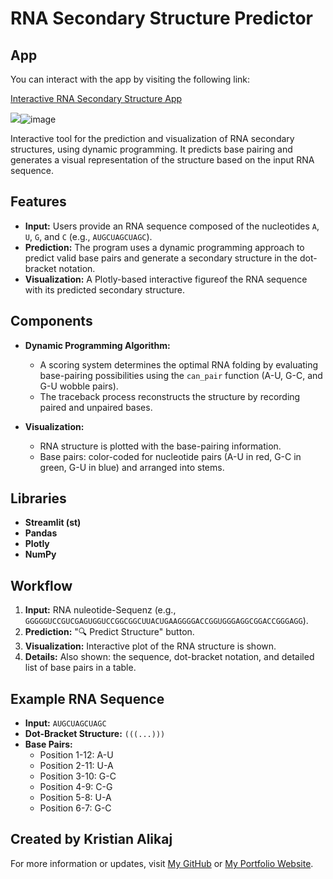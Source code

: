 # RNA Secondary Structure Predictor

## App

You can interact with the app by visiting the following link:

[Interactive RNA Secondary Structure App](https://rna-secondary.streamlit.app/?embed_options=dark_theme)


<img src="blob:chrome-untrusted://media-app/7cdcde57-db14-41ef-bd44-69f9502a0617" />![image](https://github.com/user-attachments/assets/c512742a-50bc-4a82-9cb0-15f91413680b)


Interactive tool for the prediction and visualization of RNA secondary structures, using dynamic programming. It predicts base pairing and generates a visual representation of the structure based on the input RNA sequence.

## Features

- **Input:** Users provide an RNA sequence composed of the nucleotides `A`, `U`, `G`, and `C` (e.g., `AUGCUAGCUAGC`).
- **Prediction:** The program uses a dynamic programming approach to predict valid base pairs and generate a secondary structure in the dot-bracket notation.
- **Visualization:** A Plotly-based interactive figureof the RNA sequence with its predicted secondary structure.

## Components

- **Dynamic Programming Algorithm:** 
    - A scoring system determines the optimal RNA folding by evaluating base-pairing possibilities using the `can_pair` function (A-U, G-C, and G-U wobble pairs).
    - The traceback process reconstructs the structure by recording paired and unpaired bases.

- **Visualization:** 
    - RNA structure is plotted with the base-pairing information.
    - Base pairs: color-coded for nucleotide pairs (A-U in red, G-C in green, G-U in blue) and arranged into stems.

## Libraries 

- **Streamlit (st)**
- **Pandas**
- **Plotly**
- **NumPy**

## Workflow

1. **Input:** RNA nuleotide-Sequenz (e.g., `GGGGGUCCGUCGAGUGGUCCGGCGGCUUACUGAAGGGGACCGGUGGGAGGCGGACCGGGAGG`).
2. **Prediction:**  "🔍 Predict Structure" button.
3. **Visualization:** Interactive plot of the RNA structure is shown.
4. **Details:** Also shown: the sequence, dot-bracket notation, and detailed list of base pairs in a table.


## Example RNA Sequence

- **Input:** `AUGCUAGCUAGC`
- **Dot-Bracket Structure:** `(((...)))`
- **Base Pairs:** 
  - Position 1-12: A-U
  - Position 2-11: U-A
  - Position 3-10: G-C
  - Position 4-9: C-G
  - Position 5-8: U-A
  - Position 6-7: G-C

## Created by Kristian Alikaj

For more information or updates, visit [My GitHub](https://github.com/kris96tian) or [My Portfolio Website](https://kris96tian.github.io/).

